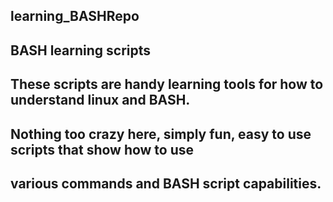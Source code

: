 ## learning_BASHRepo
## BASH learning scripts
## These scripts are handy learning tools for how to understand linux and BASH.
## Nothing too crazy here, simply fun, easy to use scripts that show how to use
## various commands and BASH script capabilities.
